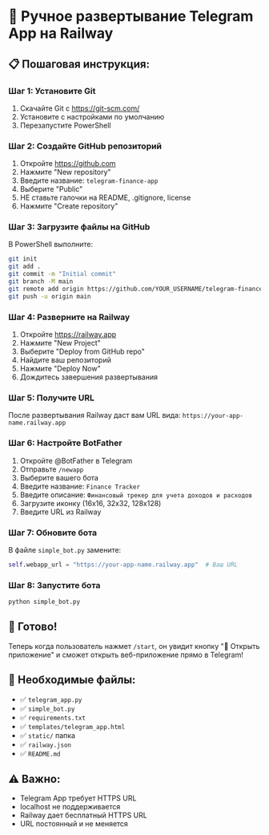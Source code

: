 # 🚀 **Ручное развертывание Telegram App на Railway**

## 📋 **Пошаговая инструкция:**

### **Шаг 1: Установите Git**
1. Скачайте Git с https://git-scm.com/
2. Установите с настройками по умолчанию
3. Перезапустите PowerShell

### **Шаг 2: Создайте GitHub репозиторий**
1. Откройте https://github.com
2. Нажмите "New repository"
3. Введите название: `telegram-finance-app`
4. Выберите "Public"
5. НЕ ставьте галочки на README, .gitignore, license
6. Нажмите "Create repository"

### **Шаг 3: Загрузите файлы на GitHub**
В PowerShell выполните:
```bash
git init
git add .
git commit -m "Initial commit"
git branch -M main
git remote add origin https://github.com/YOUR_USERNAME/telegram-finance-app.git
git push -u origin main
```

### **Шаг 4: Разверните на Railway**
1. Откройте https://railway.app
2. Нажмите "New Project"
3. Выберите "Deploy from GitHub repo"
4. Найдите ваш репозиторий
5. Нажмите "Deploy Now"
6. Дождитесь завершения развертывания

### **Шаг 5: Получите URL**
После развертывания Railway даст вам URL вида:
`https://your-app-name.railway.app`

### **Шаг 6: Настройте BotFather**
1. Откройте @BotFather в Telegram
2. Отправьте `/newapp`
3. Выберите вашего бота
4. Введите название: `Finance Tracker`
5. Введите описание: `Финансовый трекер для учета доходов и расходов`
6. Загрузите иконку (16x16, 32x32, 128x128)
7. Введите URL из Railway

### **Шаг 7: Обновите бота**
В файле `simple_bot.py` замените:
```python
self.webapp_url = "https://your-app-name.railway.app"  # Ваш URL
```

### **Шаг 8: Запустите бота**
```bash
python simple_bot.py
```

## 🎉 **Готово!**

Теперь когда пользователь нажмет `/start`, он увидит кнопку "📱 Открыть приложение" и сможет открыть веб-приложение прямо в Telegram!

## 📁 **Необходимые файлы:**
- ✅ `telegram_app.py`
- ✅ `simple_bot.py`
- ✅ `requirements.txt`
- ✅ `templates/telegram_app.html`
- ✅ `static/` папка
- ✅ `railway.json`
- ✅ `README.md`

## ⚠️ **Важно:**
- Telegram App требует HTTPS URL
- localhost не поддерживается
- Railway дает бесплатный HTTPS URL
- URL постоянный и не меняется
